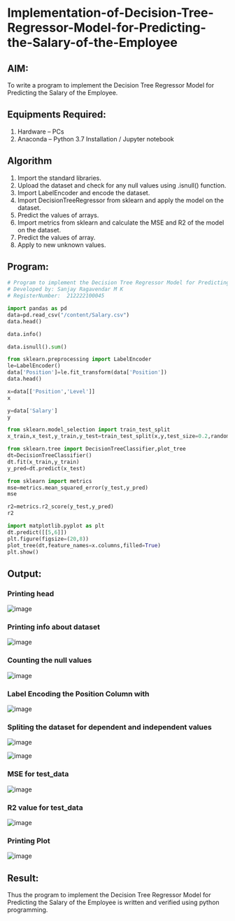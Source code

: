 # Implementation-of-Decision-Tree-Regressor-Model-for-Predicting-the-Salary-of-the-Employee

## AIM:
To write a program to implement the Decision Tree Regressor Model for Predicting the Salary of the Employee.

## Equipments Required:
1. Hardware – PCs
2. Anaconda – Python 3.7 Installation / Jupyter notebook

## Algorithm
1. Import the standard libraries.
2. Upload the dataset and check for any null values using .isnull() function.
3. Import LabelEncoder and encode the dataset.
4. Import DecisionTreeRegressor from sklearn and apply the model on the dataset.
5. Predict the values of arrays.
6. Import metrics from sklearn and calculate the MSE and R2 of the model on the dataset.
7. Predict the values of array.
8. Apply to new unknown values.

## Program:
```py
# Program to implement the Decision Tree Regressor Model for Predicting the Salary of the Employee.
# Developed by: Sanjay Ragavendar M K
# RegisterNumber:  212222100045
```
```py
import pandas as pd
data=pd.read_csv("/content/Salary.csv")
data.head()
```
```py
data.info()
```
```py
data.isnull().sum()
```
```py
from sklearn.preprocessing import LabelEncoder
le=LabelEncoder()
data['Position']=le.fit_transform(data['Position'])
data.head()
```
```py
x=data[['Position','Level']]
x
```
```py
y=data['Salary']
y
```
```py
from sklearn.model_selection import train_test_split
x_train,x_test,y_train,y_test=train_test_split(x,y,test_size=0.2,random_state=2)
```
```py
from sklearn.tree import DecisionTreeClassifier,plot_tree
dt=DecisionTreeClassifier()
dt.fit(x_train,y_train)
y_pred=dt.predict(x_test)
```
```py
from sklearn import metrics
mse=metrics.mean_squared_error(y_test,y_pred)
mse
```
```py
r2=metrics.r2_score(y_test,y_pred)
r2
```
```py
import matplotlib.pyplot as plt
dt.predict([[5,6]])
plt.figure(figsize=(20,8))
plot_tree(dt,feature_names=x.columns,filled=True)
plt.show()
```

## Output:
### Printing head

![image](https://github.com/SanjayRagavendar/Implementation-of-Decision-Tree-Regressor-Model-for-Predicting-the-Salary-of-the-Employee/assets/91368803/f92ba820-3c03-4b0e-b2e7-cf6ecaac3e07)

### Printing info about dataset

![image](https://github.com/SanjayRagavendar/Implementation-of-Decision-Tree-Regressor-Model-for-Predicting-the-Salary-of-the-Employee/assets/91368803/148ecec8-b241-4046-a2a3-c1b3161845b7)

### Counting the null values

![image](https://github.com/SanjayRagavendar/Implementation-of-Decision-Tree-Regressor-Model-for-Predicting-the-Salary-of-the-Employee/assets/91368803/04c2aad3-d6e7-4263-a9c5-16542231360c)

### Label Encoding the Position Column with 

![image](https://github.com/SanjayRagavendar/Implementation-of-Decision-Tree-Regressor-Model-for-Predicting-the-Salary-of-the-Employee/assets/91368803/38085260-8a91-428d-b174-153c8a102623)

### Spliting the dataset for dependent and independent values

![image](https://github.com/SanjayRagavendar/Implementation-of-Decision-Tree-Regressor-Model-for-Predicting-the-Salary-of-the-Employee/assets/91368803/1904cc6f-fbcd-4838-aaff-9928cc2a2fd0)

![image](https://github.com/SanjayRagavendar/Implementation-of-Decision-Tree-Regressor-Model-for-Predicting-the-Salary-of-the-Employee/assets/91368803/562cedde-bd9c-4111-8d3c-5451d01c1e2f)

### MSE for test_data

![image](https://github.com/SanjayRagavendar/Implementation-of-Decision-Tree-Regressor-Model-for-Predicting-the-Salary-of-the-Employee/assets/91368803/8455b752-799f-4d21-8730-85023b9443bc)

### R2 value for test_data

![image](https://github.com/SanjayRagavendar/Implementation-of-Decision-Tree-Regressor-Model-for-Predicting-the-Salary-of-the-Employee/assets/91368803/f60a65b5-26ff-4f94-9055-aee257573fbd)

### Printing Plot 

![image](https://github.com/SanjayRagavendar/Implementation-of-Decision-Tree-Regressor-Model-for-Predicting-the-Salary-of-the-Employee/assets/91368803/04f40283-df79-4e23-95db-4c1b7f307322)

## Result:
Thus the program to implement the Decision Tree Regressor Model for Predicting the Salary of the Employee is written and verified using python programming.
